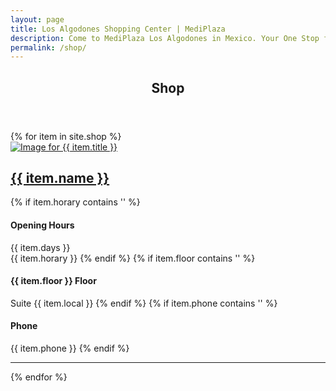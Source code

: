 ```yaml
---
layout: page
title: Los Algodones Shopping Center | MediPlaza
description: Come to MediPlaza Los Algodones in Mexico. Your One Stop for Everything, Including Traditional Mexican Clothing and Jewelry. Visit Us Today!
permalink: /shop/
---
```

<section role="content" class="list-bussines shop">
  <div class="row">
  	<div class="col sm-12 md-10 md-center">
  		<header class="page-header">
  		  <h1 class="title">Shop</h1>
  		</header>
  	</div>
    <div class="col sm-12 md-10 md-center">
      <div class="row">
        {% for item in site.shop %}
        <article class="col md-6">
          <div class="row">
            <div class="col md-6">
              <a href="{{ item.url }}">
                <img src="{{ item.avatar }}" alt="Image for {{ item.title }}">
              </a>
            </div>
            <div class="col md-6">
              <h2><a href="{{ item.url }}">{{ item.name }}</a></h2>
              {% if item.horary contains '' %}
              <h4>Opening Hours</h4>
              <span>{{ item.days }}<br></span>
              <span>{{ item.horary }}</span>
              {% endif %}
              {% if item.floor contains '' %}
              <h4>{{ item.floor }} Floor</h4>
              <span>Suite {{ item.local }}</span>
              {% endif %}
              {% if item.phone contains '' %}
              <h4>Phone</h4>
              <span>{{ item.phone }}</span>
              {% endif %}
            </div>
          </div>
          <hr>
        </article>
        {% endfor %}
      </div>
    </div>
  </div>
</section>
